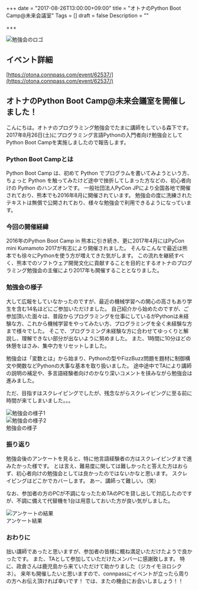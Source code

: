 
+++
date = "2017-08-26T13:00:00+09:00"
title = "オトナのPython Boot Camp@未来会議室"
Tags = []
draft = false
Description = ""

+++

![勉強会のロゴ](/20170826git/title.png) 

## イベント詳細

[https://otona.connpass.com/event/62537/](https://otona.connpass.com/event/62537/)

## オトナのPython Boot Camp@未来会議室を開催しました！

こんにちは。オトナのプログラミング勉強会でたまに講師をしている森下です。2017年8月26日(土)にプログラミング言語Pythonの入門者向け勉強会としてPython Boot Campを実施しましたので報告します。

### Python Boot Campとは
Python Boot Camp は、初めて Python でプログラムを書いてみようという方、ちょっと Python を触ってみたけど途中で挫折してしまった方などの、初心者向けの Python のハンズオンです。
一般社団法人PyCon JPにより全国各地で開催されており、熊本でも2016年8月に開催されています。
勉強会の度に洗練されたテキストは無償で公開されており、様々な勉強会で利用できるようになっています。

### 今回の開催経緯
2016年のPython Boot Camp in 熊本に引き続き、更に2017年4月にはPyCon mini Kumamoto 2017が有志により開催されました。
そんなこんなで最近は熊本でも徐々にPythonを使う方が増えてきた気がします。
この流れを継続すべく、熊本でのソフトウェア開発文化に貢献することを目的とするオトナのプログラミング勉強会の主催により2017年も開催することとなりました。


### 勉強会の様子
大して広報をしていなかったのですが、最近の機械学習への関心の高さもあり学生を含む14名ほどにご参加いただけました。
自己紹介から始めたのですが、ご参加頂いた面々は、普段からプログラミングを仕事にしているがPythonは未経験な方、これから機械学習をやってみたい方、プログラミングを全く未経験な方まで様々でした。
そこで、プログラミング未経験な方に合わせてゆっくりと解説し、理解できない部分が出ないように努めました。
また、1時間に10分ほどの休憩をはさみ、集中力をリセットしました。

勉強会は「変数とは」から始まり、Pythonの型やFizzBuzz問題を題材に制御構文や関数などPythonの大事な基本を取り扱いました。
途中途中でTAにより講師の説明の補足や、多言語経験者向けのかなり深いコメントを挟みながら勉強会は進みました。

ただ、目指すはスクレイピングでしたが、残念ながらスクレイピングに至る前に時間が来てしまいました。。。

![勉強会の様子1](/20170826git/fig1.png)  
![勉強会の様子2](/20170826git/fig2.png)  
勉強会の様子


### 振り返り
勉強会後のアンケートを見ると、特に他言語経験者の方はスクレイピングまで進みたかった様です。
とは言え、難易度に関しては難しかったと答えた方はおらず、初心者向けの勉強会としては良かったのではないかなと思います。
スクレイピングはどこかでカバーします。
あー、講師って難しい。（笑）

なお、参加者の方のPCが不調になったためTAのPCを貸し出して対応したのですが、不調に備えて代替機を1台は用意しておいた方が良い気がしました。

![アンケートの結果](/20170826git/fig3.png)  
アンケート結果

### おわりに
拙い講師であったと思いますが、参加者の皆様に概ね満足いただけたようで良かったです。
また、TAとして参加していただけたメンバーに感謝致します。
特に、政倉さんは鹿児島から来ていただけて助かりました（ジカイモヨロシクネ）。
来年も開催したいと思いますので、connpassにイベントが立ったら周りの方へお伝え頂ければ幸いです！
では、またの機会にお会いしましょう！！

